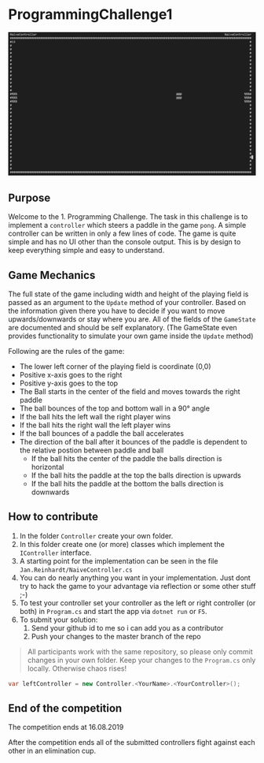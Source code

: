 # ProgrammingChallenge1

![Game of Pong](./docs/Game.png)

## Purpose

Welcome to the 1. Programming Challenge.
The task in this challenge is to implement a `controller` which steers a paddle in the game `pong`.
A simple controller can be written in only a few lines of code.
The game is quite simple and has no UI other than the console output.
This is by design to keep everything simple and easy to understand.

## Game Mechanics

The full state of the game including width and height of the playing field
is passed as an argument to the `Update` method of your controller.
Based on the information given there you have to decide if you want to move upwards/downwards or stay where you are.
All of the fields of the `GameState` are documented and should be self explanatory.
(The GameState even provides functionality to simulate your own game inside the `Update` method)

Following are the rules of the game:

* The lower left corner of the playing field is coordinate (0,0)
* Positive x-axis goes to the right
* Positive y-axis goes to the top
* The Ball starts in the center of the field and moves towards the right paddle
* The ball bounces of the top and bottom wall in a 90° angle
* If the ball hits the left wall the right player wins
* If the ball hits the right wall the left player wins
* If the ball bounces of a paddle the ball accelerates
* The direction of the ball after it bounces of the paddle is dependent to the relative postion between paddle and ball
  * If the ball hits the center of the paddle the balls direction is horizontal
  * If the ball hits the paddle at the top the balls direction is upwards
  * If the ball hits the paddle at the bottom the balls direction is downwards

## How to contribute

1. In the folder `Controller` create your own folder.
1. In this folder create one (or more) classes which implement the `IController` interface.
1. A starting point for the implementation can be seen in the file `Jan.Reinhardt/NaiveController.cs`
1. You can do nearly anything you want in your implementation.
   Just dont try to hack the game to your advantage via reflection or some other stuff ;-)
1. To test your controller set your controller as the left or
   right controller (or both) in `Program.cs` and start the app via `dotnet run` or `F5`.
1. To submit your solution:
   1. Send your github id to me so i can add you as a contributor
   1. Push your changes to the master branch of the repo

> All participants work with the same repository, so please only commit changes in your own folder. Keep your changes to the `Program.cs` only locally. Otherwise chaos rises!

```csharp
var leftController = new Controller.<YourName>.<YourController>();
```

## End of the competition

The competition ends at 16.08.2019

After the competition ends all of the submitted controllers fight against each other in an elimination cup.
